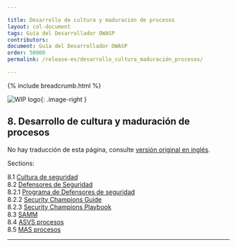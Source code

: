 ```yaml
---

title: Desarrollo de cultura y maduración de procesos
layout: col-document
tags: Guía del Desarrollador OWASP
contributors:
document: Guía del Desarrollador OWASP
order: 50000
permalink: /release-es/desarrollo_cultura_maduración_procesos/

---
```


{% include breadcrumb.html %}

<style type="text/css">
.image-right {
  height: 180px;
  display: block;
  margin-left: auto;
  margin-right: auto;
  float: right;
}
</style>

![WIP logo](../../assets/images/dg_wip.png "Trabajo en curso"){: .image-right }

## 8. Desarrollo de cultura y maduración de procesos

No hay traducción de esta página, consulte [versión original en inglés][release1000].

Sections:

8.1 [Cultura de seguridad](01-security-culture.md)  
8.2 [Defensores de Seguridad](02-security-champions/toc.md)  
8.2.1 [Programa de Defensores de seguridad](02-security-champions/01-security-champions-program.md)  
8.2.2 [Security Champions Guide](02-security-champions/02-security-champions-guide.md)  
8.2.3 [Security Champions Playbook](02-security-champions/03-security-champions-playbook.md)  
8.3 [SAMM](03-samm.md)  
8.4 [ASVS procesos](04-asvs.md)  
8.5 [MAS procesos](05-mas.md)  

----

[release1000]: https://github.com/OWASP/www-project-developer-guide/blob/main/release/10-culture-process/toc.md
